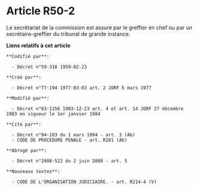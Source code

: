 # Article R50-2

Le secrétariat de la commission est assuré par le greffier en chef ou par un secrétaire-greffier du tribunal de grande
instance.

**Liens relatifs à cet article**

	**Codifié par**:

	  - Décret n°59-318 1959-02-23

	**Créé par**:

	  - Décret n°77-194 1977-03-03 art. 2 JORF 5 mars 1977

	**Modifié par**:

	  - Décret n°83-1156 1983-12-23 art. 4 et art. 14 JORF 27 décembre 1983 en vigueur le 1er janvier 1984

	**Cité par**:

	  - Décret n°94-183 du 1 mars 1994 - art. 3 (Ab)
	  - CODE DE PROCEDURE PENALE - art. R281 (Ab)

	**Abrogé par**:

	  - Décret n°2008-522 du 2 juin 2008 - art. 5

	**Nouveaux textes**:

	  - CODE DE L'ORGANISATION JUDICIAIRE. - art. R214-4 (V)
